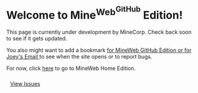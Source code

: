 # Welcome to Mine<sup>Web<sup>GitHub</sup></sup> Edition!
This page is currently under development by MineCorp. Check back soon to see if it gets updated.

You also might want to add a bookmark <a class="bookmark" href="https://jojomoore2007.github.io">for MineWeb GitHub Edition or </a><a class="bookmark" href="mailto:jojo62815@gmail.com">for Joey's Email </a>to see when the site opens or to report bugs.

For now, click [here](https://jojo62815.wixsite.com/mineweb-beta) to go to MineWeb Home Edition.

<link type="text/css" href="https://jojomoore2007.github.io/index.css" rel="stylesheet" />
<div border="10px solid black" style="border-radius: 25; padding: 10px"><a href="https://github.com/jojomoore2007/jojomoore2007.github.io/projects/1" title="https://github.com/jojomoore2007/jojomoore2007.github.io/projects/1">View Issues</a></div>

